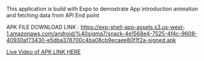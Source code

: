 This application is build with Expo to demostrate App introduction animation and fetching data from API End point

APK FILE DOWNLOAD LINK : https://exp-shell-app-assets.s3.us-west-1.amazonaws.com/android/%40sigma7/snack-4e1568e4-7525-4f4c-9608-40930af73430-e5dba378700c4ba08cb9ecaee80f1f2a-signed.apk

[Live Video of APK LINK HERE](https://res.cloudinary.com/df2q7cryi/video/upload/v1612353551/20210203_171557.mp4_mxxlf1.mp4)
